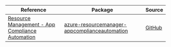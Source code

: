 | Reference | Package | Source |
|---|---|---|
|[Resource Management - App Compliance Automation](resourcemanager-appcomplianceautomation-readme.md)|[azure-resourcemanager-appcomplianceautomation](https://repo1.maven.org/maven2/com/azure/resourcemanager/azure-resourcemanager-appcomplianceautomation)|[GitHub](https://github.com/Azure/azure-sdk-for-java/blob/main/sdk/appcomplianceautomation/azure-resourcemanager-appcomplianceautomation)|
